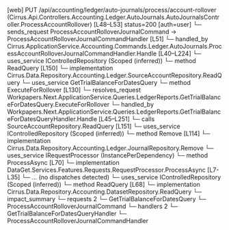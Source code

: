 [web] PUT /api/accounting/ledger/auto-journals/process/account-rollover  (Cirrus.Api.Controllers.Accounting.Ledger.AutoJournals.AutoJournalsController.ProcessAccountRollover)  [L48–L53] status=200 [auth=user]
  └─ sends_request ProcessAccountRolloverJournalCommand -> ProcessAccountRolloverJournalCommandHandler [L51]
    └─ handled_by Cirrus.ApplicationService.Accounting.Commands.Ledger.AutoJournals.ProcessAccountRolloverJournalCommandHandler.Handle [L40–L224]
      └─ uses_service IControlledRepository<SourceAccount> (Scoped (inferred))
        └─ method ReadQuery [L150]
          └─ implementation Cirrus.Data.Repository.Accounting.Ledger.SourceAccountRepository.ReadQuery
      └─ uses_service GetTrialBalanceForDatesQuery
        └─ method ExecuteForRollover [L130]
          └─ resolves_request Workpapers.Next.ApplicationService.Queries.LedgerReports.GetTrialBalanceForDatesQuery.ExecuteForRollover
            └─ handled_by Workpapers.Next.ApplicationService.Queries.LedgerReports.GetTrialBalanceForDatesQueryHandler.Handle [L45–L251]
              └─ calls SourceAccountRepository.ReadQuery [L151]
      └─ uses_service IControlledRepository<Journal> (Scoped (inferred))
        └─ method Remove [L114]
          └─ implementation Cirrus.Data.Repository.Accounting.Ledger.JournalRepository.Remove
      └─ uses_service IRequestProcessor (InstancePerDependency)
        └─ method ProcessAsync [L70]
          └─ implementation DataGet.Services.Features.Requests.RequestProcessor.ProcessAsync [L7-L35]
            └─ ... (no dispatches detected)
      └─ uses_service IControlledRepository<Dataset> (Scoped (inferred))
        └─ method ReadQuery [L68]
          └─ implementation Cirrus.Data.Repository.Accounting.DatasetRepository.ReadQuery
  └─ impact_summary
    └─ requests 2
      └─ GetTrialBalanceForDatesQuery
      └─ ProcessAccountRolloverJournalCommand
    └─ handlers 2
      └─ GetTrialBalanceForDatesQueryHandler
      └─ ProcessAccountRolloverJournalCommandHandler

